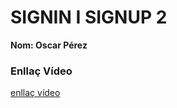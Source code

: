 # SIGNIN I SIGNUP 2
**Nom: Oscar Pérez**

### Enllaç Vídeo

[enllaç vídeo](https://drive.google.com/file/d/1M3hCQFDe7UAkIoxoVdDoP7FDpWn0fngv/view?usp=sharing)